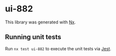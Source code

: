 # ui-882

This library was generated with [Nx](https://nx.dev).

## Running unit tests

Run `nx test ui-882` to execute the unit tests via [Jest](https://jestjs.io).
